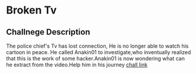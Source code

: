 # Broken Tv

## Challnege Description

The police chief's Tv has lost connection, He is no longer able to watch his cartoon in peace. He called Anakin01 to investigate,who inventually realized that this is the work of some hacker.Anakin01 is now wondering what can he extract from the video.Help him in his journey
[chall link](https://youtu.be/dWipvwxjdps)
